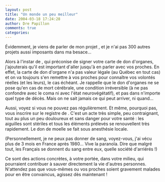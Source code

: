 ```yaml
---
layout: post
title: "Un monde un peu meilleur"
date: 2004-03-18 17:24:28
author: Dre Papillon
comments: true
categories: 
---
```



Évidemment, je viens de parler de mon projet , et je n'ai pas 300 autres projets aussi imposants dans ma besace...

Alors à l'instar de , qui préconise de signer votre carte de don d'organes, j'ajouterais qu'il est important d'aller jusqu'à en parler avec vos proches.  En effet, la carte de don d'organe n'a pas valeur légale (au Québec en tout cas) et on va toujours s'en remettre à vos proches pour connaître vos volontés réelles (et les leurs), le cas échéant.  Je rappelle que le don d'organes ne se pose qu'en cas de mort cérébrale, une condition irréversible (à ne pas confondre avec le coma ni avec l'état neurovégétatif), et pas dans n'importe quel type de décès.  Mais on ne sait jamais ce qui peut arriver, ni quand...

Aussi, voyez si vous ne pouvez pas  régulièrement.  Et même, pourquoi pas, vous inscrire sur le registre de .  C'est un acte très simple, peu contraignant, tout au plus un peu douloureux et sans danger pour votre santé : les aiguilles sont stériles et tous les éléments prélevés se renouvellent très rapidement.  Le don de moelle se fait sous anesthésie locale.

(Personnellement, je ne peux pas donner de sang, voyez-vous, j'ai vécu plus de 3 mois en France après 1980...  Vive la paranoïa.  Dire que malgré tout, les Français se donnent du sang entre eux, quelle société d'arriérés !)

Ce sont des actions concrètes, à votre portée, dans votre milieu, qui pourraient contribuer à sauver directement la vie d'autres personnes.  N'attendez pas que vous-mêmes ou vos proches soient gravement malades pour en être convaincus, agissez dès maintenant !